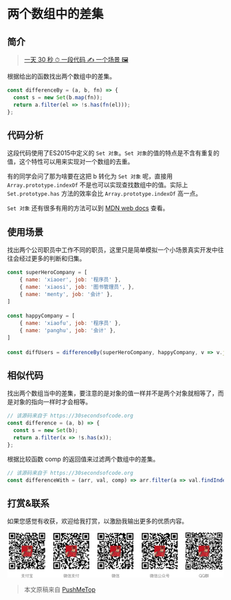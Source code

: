 # 两个数组中的差集

## 简介

> [一天 30 秒 ⏱ 一段代码 ✍️ 一个场景 🖼](https://github.com/pushmetop/30-seconds-for-everyday)

根据给出的函数找出两个数组中的差集。

```javascript
const differenceBy = (a, b, fn) => {
  const s = new Set(b.map(fn));
  return a.filter(el => !s.has(fn(el)));
};
```

<!--more-->

## 代码分析

这段代码使用了ES2015中定义的 `Set 对象`。`Set 对象`的值的特点是不含有重复的值，这个特性可以用来实现对一个数组的去重。

有的同学会问了那为啥要在这把 b 转化为 `Set 对象` 呢，直接用 `Array.prototype.indexOf` 不是也可以实现查找数组中的值。实际上 `Set.prototype.has` 方法的效率会比 `Array.prototype.indexOf` 高一点。

`Set 对象` 还有很多有用的方法可以到 [MDN web docs](https://developer.mozilla.org/zh-CN/docs/Web/JavaScript/Reference/Global_Objects/Set#%E6%96%B9%E6%B3%95) 查看。

## 使用场景

找出两个公司职员中工作不同的职员，这里只是简单模拟一个小场景真实开发中往往会经过更多的判断和归集。

```javascript
const superHeroCompany = [
    { name: 'xiaoer', job: '程序员' },
    { name: 'xiaosi', job: '图书管理员', },
    { name: 'menty', job: '会计' },
]

const happyCompany = [
    { name: 'xiaofu', job: '程序员' },
    { name: 'panghu', job: '会计' },
]

const diffUsers = differenceBy(superHeroCompany, happyCompany, v => v.job)
```

## 相似代码

找出两个数组当中的差集，要注意的是对象的值一样并不是两个对象就相等了，而是对象的指向一样时才会相等。

```javascript
// 该源码来自于 https://30secondsofcode.org
const difference = (a, b) => {
  const s = new Set(b);
  return a.filter(x => !s.has(x));
};
```

根据比较函数 comp 的返回值来过滤两个数组中的差集。

```javascript
// 该源码来自于 https://30secondsofcode.org
const differenceWith = (arr, val, comp) => arr.filter(a => val.findIndex(b => comp(a, b)) === -1)
```


## 打赏&联系

如果您感觉有收获，欢迎给我打赏，以激励我输出更多的优质内容。

![打赏&联系](https://raw.githubusercontent.com/pushmetop/resource/master/donate/donate.png)

> 本文原稿来自 [PushMeTop](https://github.com/pushmetop)